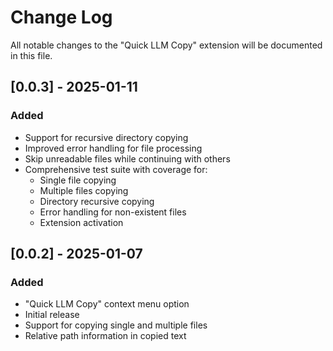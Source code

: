 # Change Log

All notable changes to the "Quick LLM Copy" extension will be documented in this file.

## [0.0.3] - 2025-01-11

### Added
- Support for recursive directory copying
- Improved error handling for file processing
- Skip unreadable files while continuing with others
- Comprehensive test suite with coverage for:
  - Single file copying
  - Multiple files copying
  - Directory recursive copying
  - Error handling for non-existent files
  - Extension activation

## [0.0.2] - 2025-01-07

### Added
- "Quick LLM Copy" context menu option
- Initial release
- Support for copying single and multiple files
- Relative path information in copied text 